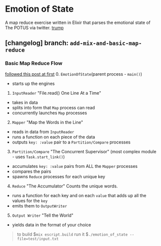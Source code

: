 # Emotion of State
A map reduce exercise written in Elixir that parses the emotional state of The POTUS via twitter. [trump](https://github.com/marka2g/emotion_of_state/blob/master/trumpski.png)

## [changelog] branch: `add-mix-and-basic-map-reduce`
### Basic Map Reduce Flow
[followed this post at first](https://hackernoon.com/build-a-mapreduce-flow-in-elixir-f97c317e457e)
0. `EmotionOfState`(parent process - `main()`)
  - starts up the engines
1. `InputReader` "File.read() One Line At a Time"
  - takes in data
  - splits into form that `Map` process can read
  - concurrently launches `Map` processes
2. `Mapper` "Map the Words in the Line"
  - reads in data from `InputReader`
  - runs a function on each piece of the data
  - outputs `key: :value` pair to a `Partition/Compare` processes
3. `Partition/Compare` "The Concurrent Supervisor"
    (most complex module - uses `Task.start_link()`)
  - accumulates `key: :value` pairs from ALL the `Mapper` processes
  - compares the pairs
  - spawns `Reduce` processes for each unique key
4. `Reduce` "The Accumulator"
    Counts the unique words.
  - runs a function for each key and on each `value` that adds up all the values for the `key`
  - emits them to `OutputWriter`
5. `Output Writer` "Tell the World"
  - yields data in the format of your choice

> to build
$`mix escript.build`
> run it
$`./emotion_of_state --file=test/input.txt`
